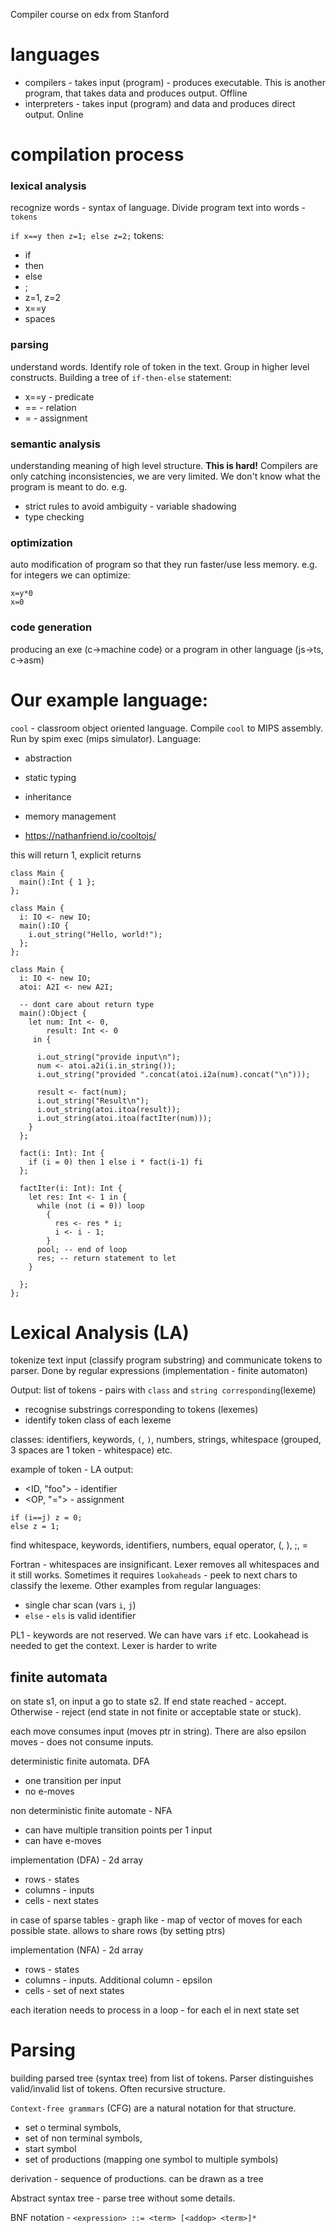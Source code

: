 Compiler course on edx from Stanford

# languages
* compilers - takes input (program) - produces executable. This is another program, that takes data and produces output. Offline
* interpreters - takes input (program) and data and produces direct output. Online

# compilation process

### lexical analysis
recognize words - syntax of language. Divide program text into words - `tokens`

`if x==y then z=1; else z=2;`
tokens:
* if
* then
* else
* ;
* z=1, z=2
* x==y
* spaces

### parsing
understand words. Identify role of token in the text. Group in higher level constructs. Building a tree of `if-then-else` statement:
* x==y - predicate
* == - relation
* = - assignment

### semantic analysis
understanding meaning of high level structure. **This is hard!** Compilers are only catching inconsistencies, we are very limited. We don't know what the program is meant to do. e.g.

* strict rules to avoid ambiguity - variable shadowing
* type checking

### optimization
auto modification of program so that they run faster/use less memory.
e.g. for integers we can optimize:

```
x=y*0
x=0
```
### code generation
producing an exe (c->machine code) or a program in other language (js->ts, c->asm)

# Our example language:
`cool` - classroom object oriented language. Compile `cool` to MIPS assembly. Run by spim exec (mips simulator). Language:
* abstraction
* static typing
* inheritance
* memory management

* https://nathanfriend.io/cooltojs/

this will return 1, explicit returns
```
class Main {
  main():Int { 1 };
};
```

```
class Main {
  i: IO <- new IO;
  main():IO {
    i.out_string("Hello, world!");
  };
};
```

```
class Main {
  i: IO <- new IO;
  atoi: A2I <- new A2I;

  -- dont care about return type
  main():Object { 
    let num: Int <- 0,
        result: Int <- 0
     in {

      i.out_string("provide input\n");
      num <- atoi.a2i(i.in_string());
      i.out_string("provided ".concat(atoi.i2a(num).concat("\n")));

      result <- fact(num);
      i.out_string("Result\n");
      i.out_string(atoi.itoa(result));
      i.out_string(atoi.itoa(factIter(num)));
    }
  };

  fact(i: Int): Int {
    if (i = 0) then 1 else i * fact(i-1) fi
  };

  factIter(i: Int): Int {
    let res: Int <- 1 in {
      while (not (i = 0)) loop 
        {
          res <- res * i;
          i <- i - 1;
        }
      pool; -- end of loop
      res; -- return statement to let
    }

  };
};
```

# Lexical Analysis (LA)
tokenize text input (classify program substring) and communicate tokens to parser. Done by regular expressions (implementation - finite automaton)

Output: list of tokens - pairs with `class` and `string corresponding`(lexeme)

* recognise substrings corresponding to tokens (lexemes)
* identify token class of each lexeme

classes: identifiers, keywords, `(`, `)`, numbers, strings, whitespace (grouped, 3 spaces are 1 token - whitespace) etc.

example of token - LA output:
* <ID, "foo"> - identifier
* <OP, "="> - assignment

```
if (i==j) z = 0;
else z = 1;
```
find whitespace, keywords, identifiers, numbers, equal operator, (, ), ;, =

Fortran - whitespaces are insignificant. Lexer removes all whitespaces and it still works. Sometimes it requires `lookaheads` - peek to next chars to classify the lexeme. Other examples from regular languages:
* single char scan (vars `i`, `j`) 
* `else` - `els` is valid identifier

PL1 - keywords are not reserved. We can have vars `if` etc. Lookahead is 
needed to get the context. Lexer is harder to write

## finite automata
on state s1, on input a go to state s2. If end state reached - accept. Otherwise - reject (end state in not finite or acceptable state or stuck).

each move consumes input (moves ptr in string). There are also epsilon moves - does not consume inputs.

deterministic finite automata. DFA
* one transition per input
* no e-moves

non deterministic finite automate - NFA
* can have multiple transition points per 1 input
* can have e-moves

implementation (DFA) - 2d array
* rows - states
* columns - inputs
* cells - next states

in case of sparse tables - graph like - map of vector of moves for each possible state. allows to share rows (by setting ptrs)


implementation (NFA) - 2d array
* rows - states
* columns - inputs. Additional column - epsilon
* cells - set of next states

each iteration needs to process in a loop - for each el in next state set

# Parsing

building parsed tree (syntax tree) from list of tokens.
Parser distinguishes valid/invalid list of tokens. Often recursive structure.

`Context-free grammars` (CFG) are a natural notation for that structure.
* set o terminal symbols, 
* set of non terminal symbols, 
* start symbol 
* set of productions (mapping one symbol to multiple symbols)

derivation - sequence of productions. can be drawn as a tree

Abstract syntax tree - parse tree without some details.

BNF notation - `<expression> ::= <term> [<addop> <term>]*`

